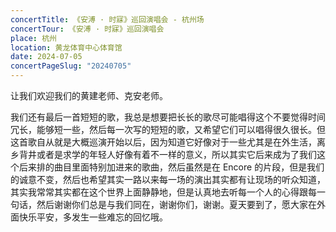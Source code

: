 ```yaml
---
concertTitle: 《安溥 · 时寐》巡回演唱会 - 杭州场
concertTour: 《安溥 · 时寐》巡回演唱会
place: 杭州
location: 黄龙体育中心体育馆
date: 2024-07-05
concertPageSlug: "20240705"
---
```

让我们欢迎我们的黄建老师、克安老师。

我们还有最后一首短短的歌，我总是想要把长长的歌尽可能唱得这个不要觉得时间冗长，能够短一些，然后每一次写的短短的歌，又希望它们可以唱得很久很长。但这首歌自从就是大概巡演开始以后，因为知道它好像对于一些尤其是在外生活，离乡背井或者是求学的年轻人好像有着不一样的意义，所以其实它后来成为了我们这个后来排的曲目里面特别加进来的歌曲，然后虽然是在 Encore 的片段，但是我们的诚意不变，然后也希望其实一路以来每一场的演出其实都有让现场的听众知道，其实我常常其实都在这个世界上面静静地，但是认真地去听每一个人的心得跟每一句话，然后谢谢你们总是与我们同在，谢谢你们，谢谢。夏天要到了，愿大家在外面快乐平安，多发生一些难忘的回忆哦。